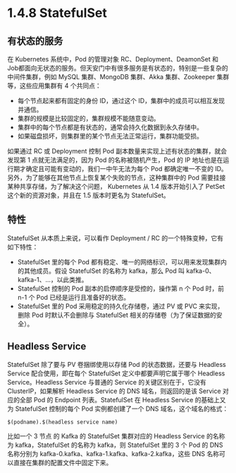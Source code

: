 # 1.4.8 StatefulSet

## 有状态的服务

在 Kubernetes 系统中，Pod 的管理对象 RC、Deployment、DeamonSet 和 Job都面向无状态的服务。但天安门中有很多服务是有状态的，特别是一些复杂的中间件集群，例如 MySQL 集群、MongoDB 集群、Akka 集群、Zookeeper 集群等，这些应用集群有 4 个共同点：
* 每个节点起来都有固定的身份 ID，通过这个 ID，集群中的成员可以相互发现并通信。
* 集群的规模是比较固定的，集群规模不能随意变动。
* 集群中的每个节点都是有状态的，通常会持久化数据到永久存储中。
* 如果磁盘损坏，则集群里的某个节点无法正常运行，集群功能受损。

如果通过 RC 或 Deployment 控制 Pod 副本数量来实现上述有状态的集群，就会发现第 1 点就无法满足的，因为 Pod 的名称被随机产生，Pod 的 IP 地址也是在运行期才确定且可能有变动的，我们一中午无法为每个 Pod 都确定唯一不变的 ID。另外，为了能够在其他节点上恢复某个失败的节点，这种集群中的 Pod 需要挂接某种共享存储，为了解决这个问题， Kubernetes 从 1.4 版本开始引入了 PetSet 这个新的资源对象，并且在 1.5 版本时更名为 StatefulSet。

## 特性

StatefulSet 从本质上来说，可以看作 Deployment / RC 的一个特殊变种，它有如下特性：
* StatefulSet 里的每个 Pod 都有稳定、唯一的网络标识，可以用来发现集群内的其他成员。假设 StatefulSet 的名称为 kafka，那么 Pod 叫 kafka-0、kafka-1、...，以此类推。
* StatefulSet 控制的 Pod 副本的启停顺序是受控的，操作第 n 个 Pod 时，前 n-1 个 Pod 已经是运行且准备好的状态。
* StatefulSet 里的 Pod 采用稳定的持久化存储卷，通过 PV 或 PVC 来实现，删除 Pod 时默认不会删除与 StatefulSet 相关的存储卷（为了保证数据的安全）。

## Headless Service

StatefulSet 除了要与 PV 卷捆绑使用以存储 Pod 的状态数据，还要与 Headless Service 配合使用，即在每个 StatefulSet 定义中都要声明它属于哪个 Headless Service。Headless Service 与普通的 Service 的关键区别在于，它没有 ClusterIP，如果解析 Headless Service 的 DNS 域名，则返回的是该 Service 对应的全部 Pod 的 Endpoint 列表。StatefulSet 在 Headless Service 的基础上又为 StatefulSet 控制的每个 Pod 实例都创建了一个 DNS 域名，这个域名的格式：
```text
$(podname).$(headless service name)
```

比如一个 3 节点 的 Kafka 的 StatefulSet 集群对应的 Headless Service 的名称为 kafka，StatefulSet 的名称为 kafka，则 StatefulSet 里的 3 个 Pod 的 DNS 名称分别为 kafka-0.kafka、kafka-1.kafka、kafka-2.kafka，这些 DNS 名称可以直接在集群的配置文件中固定下来。

